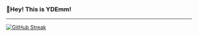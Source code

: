 ### 👋Hey! This is YDEmm!
-----------------------

[![GitHub Streak](http://github-readme-streak-stats.herokuapp.com?user=YDEmm&theme=dark&hide_border=&date_format=M%20j%5B%2C%20Y%5D)](https://git.io/streak-stats)
<!--
**YDEmm/YDEmm** is a ✨ _special_ ✨ repository because its `README.md` (this file) appears on your GitHub profile.

Here are some ideas to get you started:

- 🔭 I’m currently working on ...
- 🌱 I’m currently learning ...
- 👯 I’m looking to collaborate on ...
- 🤔 I’m looking for help with ...
- 💬 Ask me about ...
- 📫 How to reach me: ...
- 😄 Pronouns: ...
- ⚡ Fun fact: ...
-->
